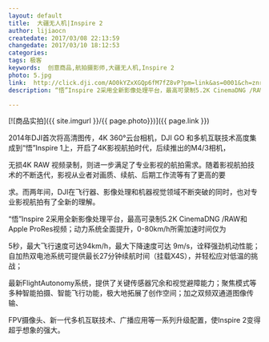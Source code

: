 ```yaml
---
layout: default
title:  大疆无人机|Inspire 2
author: lijiaocn
createdate: 2017/03/08 22:13:59
changedate: 2017/03/10 18:12:53
categories:
tags: 极客
keywords:  创意商品,航拍摄影师,大疆无人机,Inspire 2
photo: 5.jpg
link:  http://click.dji.com/AO0kYZxXGQp6fM7fZ8vP?pm=link&as=0001&ch=znr.io
description: “悟”Inspire 2采用全新影像处理平台，最高可录制5.2K CinemaDNG /RAW和 Apple ProRes视频；动力系统全面提升，0-80km/h所需加速时间仅为

---
```


[![商品实拍]({{ site.imgurl }}/{{ page.photo}})]({{ page.link }})

2014年DJI首次将高清图传，4K 360°云台相机，DJI GO 和多机互联技术高度集成到“悟”Inspire 1上，开启了4K影视航拍时代，后续推出的M4/3相机，

无损4K RAW 视频录制，则进一步满足了专业影视的航拍需求。随着影视航拍技术的不断迭代，影视从业者对画质、续航、后期工作流等有了更高的要

求。而两年间，DJI在飞行器、影像处理和机器视觉领域不断突破的同时，也对专业影视航拍有了全新的理解。

“悟”Inspire 2采用全新影像处理平台，最高可录制5.2K CinemaDNG /RAW和 Apple ProRes视频；动力系统全面提升，0-80km/h所需加速时间仅为

5秒，最大飞行速度可达94km/h，最大下降速度可达 9m/s，诠释强劲机动性能；自加热双电池系统可提供最长27分钟续航时间（挂载X4S），并轻松应对低温的挑战；

最新FlightAutonomy系统，提供了关键传感器冗余和视觉避障能力；聚焦模式等多种智能拍摄、智能飞行功能，极大地拓展了创作空间；加之双频双通道图像传输、

FPV摄像头、新一代多机互联技术、广播应用等一系列升级配置，使Inspire 2变得超乎想象的强大。
